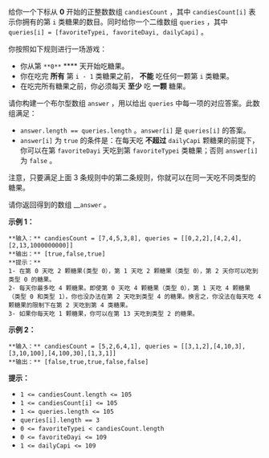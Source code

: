 给你一个下标从 **0** 开始的正整数数组 `candiesCount` ，其中 `candiesCount[i]` 表示你拥有的第 `i`
类糖果的数目。同时给你一个二维数组 `queries` ，其中 `queries[i] = [favoriteTypei, favoriteDayi,
dailyCapi]` 。

你按照如下规则进行一场游戏：

  * 你从第 `**0**` **** 天开始吃糖果。
  * 你在吃完 **所有** 第 `i - 1` 类糖果之前， **不能** 吃任何一颗第 `i` 类糖果。
  * 在吃完所有糖果之前，你必须每天 **至少** 吃 **一颗** 糖果。

请你构建一个布尔型数组 `answer` ，用以给出 `queries` 中每一项的对应答案。此数组满足：

  * `answer.length == queries.length` 。`answer[i]` 是 `queries[i]` 的答案。
  * `answer[i]` 为 `true` 的条件是：在每天吃 **不超过** `dailyCapi` 颗糖果的前提下，你可以在第 `favoriteDayi` 天吃到第 `favoriteTypei` 类糖果；否则 `answer[i]` 为 `false` 。

注意，只要满足上面 3 条规则中的第二条规则，你就可以在同一天吃不同类型的糖果。

请你返回得到的数组 __`answer` 。

**示例 1：**

    
    
    **输入：** candiesCount = [7,4,5,3,8], queries = [[0,2,2],[4,2,4],[2,13,1000000000]]
    **输出：** [true,false,true]
    **提示：**
    1- 在第 0 天吃 2 颗糖果(类型 0），第 1 天吃 2 颗糖果（类型 0），第 2 天你可以吃到类型 0 的糖果。
    2- 每天你最多吃 4 颗糖果。即使第 0 天吃 4 颗糖果（类型 0），第 1 天吃 4 颗糖果（类型 0 和类型 1），你也没办法在第 2 天吃到类型 4 的糖果。换言之，你没法在每天吃 4 颗糖果的限制下在第 2 天吃到第 4 类糖果。
    3- 如果你每天吃 1 颗糖果，你可以在第 13 天吃到类型 2 的糖果。
    

**示例 2：**

    
    
    **输入：** candiesCount = [5,2,6,4,1], queries = [[3,1,2],[4,10,3],[3,10,100],[4,100,30],[1,3,1]]
    **输出：** [false,true,true,false,false]
    

**提示：**

  * `1 <= candiesCount.length <= 105`
  * `1 <= candiesCount[i] <= 105`
  * `1 <= queries.length <= 105`
  * `queries[i].length == 3`
  * `0 <= favoriteTypei < candiesCount.length`
  * `0 <= favoriteDayi <= 109`
  * `1 <= dailyCapi <= 109`

